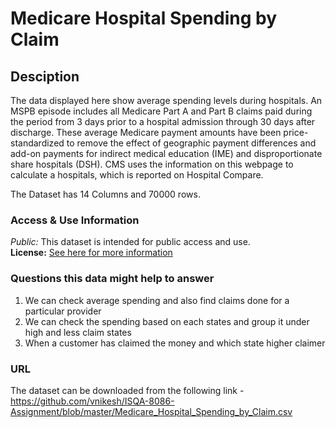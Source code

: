 # Medicare Hospital Spending by Claim

## Desciption

The data displayed here show average spending levels during hospitals.
An MSPB episode includes all Medicare Part A and Part B claims paid during the period from 3 days prior to a hospital admission through 30 days after discharge. These average Medicare payment amounts have been price-standardized to remove the effect of geographic payment differences and add-on payments for indirect medical education (IME) and disproportionate share hospitals (DSH). CMS uses the information on this webpage to calculate a hospitals, which is reported on Hospital Compare.

The Dataset has 14 Columns and 70000 rows.

### Access & Use Information
_Public:_ This dataset is intended for public access and use.  
**License:** [See here for more information](http://opendefinition.org/licenses/odc-odbl/)

### Questions this data might help to answer

1. We can check average spending and also find claims done for a particular provider
2. We can check the spending based on each states and group it under high and less claim states
3. When a customer has claimed the money and which state higher claimer

### URL

The dataset can be downloaded from the following link -  
https://github.com/vnikesh/ISQA-8086-Assignment/blob/master/Medicare_Hospital_Spending_by_Claim.csv

